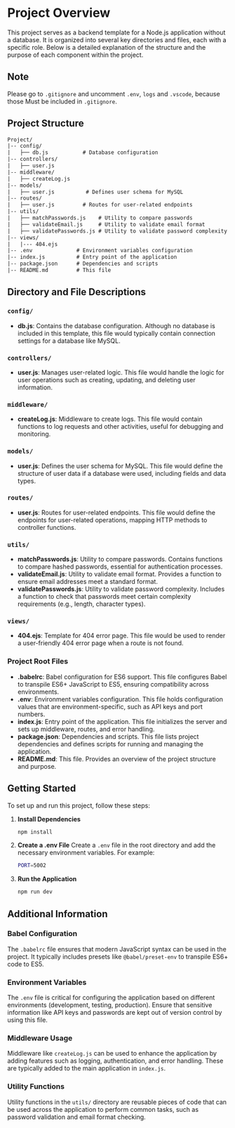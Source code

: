 # Project Overview

This project serves as a backend template for a Node.js application without a database. It is organized into several key directories and files, each with a specific role. Below is a detailed explanation of the structure and the purpose of each component within the project.

## Note

Please go to `.gitignore` and uncomment `.env`, `logs` and `.vscode`, because those Must be included in `.gitignore`.

## Project Structure

```txt
Project/
|-- config/
|   ├── db.js           # Database configuration
|-- controllers/
|   ├── user.js
|-- middleware/
|   ├── createLog.js
|-- models/
|   ├── user.js          # Defines user schema for MySQL
|-- routes/
|   ├── user.js         # Routes for user-related endpoints
|-- utils/
|   ├── matchPasswords.js    # Utility to compare passwords
|   ├── validateEmail.js     # Utility to validate email format
|   ├── validatePasswords.js # Utility to validate password complexity
|-- views/
|   |--- 404.ejs
|-- .env              # Environment variables configuration
|-- index.js          # Entry point of the application
|-- package.json      # Dependencies and scripts
|-- README.md         # This file
```

## Directory and File Descriptions

### `config/`

- **db.js**: Contains the database configuration. Although no database is included in this template, this file would typically contain connection settings for a database like MySQL.

### `controllers/`

- **user.js**: Manages user-related logic. This file would handle the logic for user operations such as creating, updating, and deleting user information.

### `middleware/`

- **createLog.js**: Middleware to create logs. This file would contain functions to log requests and other activities, useful for debugging and monitoring.

### `models/`

- **user.js**: Defines the user schema for MySQL. This file would define the structure of user data if a database were used, including fields and data types.

### `routes/`

- **user.js**: Routes for user-related endpoints. This file would define the endpoints for user-related operations, mapping HTTP methods to controller functions.

### `utils/`

- **matchPasswords.js**: Utility to compare passwords. Contains functions to compare hashed passwords, essential for authentication processes.
- **validateEmail.js**: Utility to validate email format. Provides a function to ensure email addresses meet a standard format.
- **validatePasswords.js**: Utility to validate password complexity. Includes a function to check that passwords meet certain complexity requirements (e.g., length, character types).

### `views/`

- **404.ejs**: Template for 404 error page. This file would be used to render a user-friendly 404 error page when a route is not found.

### Project Root Files

- **.babelrc**: Babel configuration for ES6 support. This file configures Babel to transpile ES6+ JavaScript to ES5, ensuring compatibility across environments.
- **.env**: Environment variables configuration. This file holds configuration values that are environment-specific, such as API keys and port numbers.
- **index.js**: Entry point of the application. This file initializes the server and sets up middleware, routes, and error handling.
- **package.json**: Dependencies and scripts. This file lists project dependencies and defines scripts for running and managing the application.
- **README.md**: This file. Provides an overview of the project structure and purpose.

## Getting Started

To set up and run this project, follow these steps:

1. **Install Dependencies**

   ```sh
   npm install
   ```

2. **Create a .env File**
   Create a `.env` file in the root directory and add the necessary environment variables. For example:

   ```sh
   PORT=5002
   ```

3. **Run the Application**

   ```bash
   npm run dev
   ```

## Additional Information

### Babel Configuration

The `.babelrc` file ensures that modern JavaScript syntax can be used in the project. It typically includes presets like `@babel/preset-env` to transpile ES6+ code to ES5.

### Environment Variables

The `.env` file is critical for configuring the application based on different environments (development, testing, production). Ensure that sensitive information like API keys and passwords are kept out of version control by using this file.

### Middleware Usage

Middleware like `createLog.js` can be used to enhance the application by adding features such as logging, authentication, and error handling. These are typically added to the main application in `index.js`.

### Utility Functions

Utility functions in the `utils/` directory are reusable pieces of code that can be used across the application to perform common tasks, such as password validation and email format checking.

